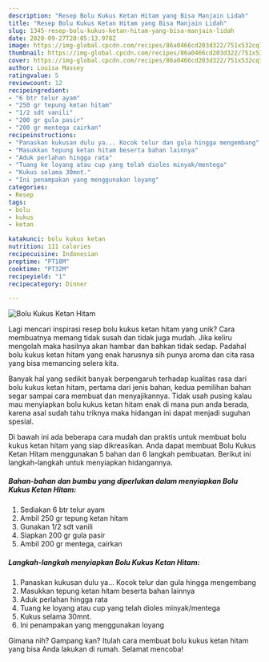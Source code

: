 ```yaml
---
description: "Resep Bolu Kukus Ketan Hitam yang Bisa Manjain Lidah"
title: "Resep Bolu Kukus Ketan Hitam yang Bisa Manjain Lidah"
slug: 1345-resep-bolu-kukus-ketan-hitam-yang-bisa-manjain-lidah
date: 2020-09-27T20:05:13.978Z
image: https://img-global.cpcdn.com/recipes/86a0466cd203d322/751x532cq70/bolu-kukus-ketan-hitam-foto-resep-utama.jpg
thumbnail: https://img-global.cpcdn.com/recipes/86a0466cd203d322/751x532cq70/bolu-kukus-ketan-hitam-foto-resep-utama.jpg
cover: https://img-global.cpcdn.com/recipes/86a0466cd203d322/751x532cq70/bolu-kukus-ketan-hitam-foto-resep-utama.jpg
author: Louisa Massey
ratingvalue: 5
reviewcount: 12
recipeingredient:
- "6 btr telur ayam"
- "250 gr tepung ketan hitam"
- "1/2 sdt vanili"
- "200 gr gula pasir"
- "200 gr mentega cairkan"
recipeinstructions:
- "Panaskan kukusan dulu ya... Kocok telur dan gula hingga mengembang"
- "Masukkan tepung ketan hitam beserta bahan lainnya"
- "Aduk perlahan hingga rata"
- "Tuang ke loyang atau cup yang telah dioles minyak/mentega"
- "Kukus selama 30mnt."
- "Ini penampakan yang menggunakan loyang"
categories:
- Resep
tags:
- bolu
- kukus
- ketan

katakunci: bolu kukus ketan 
nutrition: 111 calories
recipecuisine: Indonesian
preptime: "PT18M"
cooktime: "PT32M"
recipeyield: "1"
recipecategory: Dinner

---
```



![Bolu Kukus Ketan Hitam](https://img-global.cpcdn.com/recipes/86a0466cd203d322/751x532cq70/bolu-kukus-ketan-hitam-foto-resep-utama.jpg)

Lagi mencari inspirasi resep bolu kukus ketan hitam yang unik? Cara membuatnya memang tidak susah dan tidak juga mudah. Jika keliru mengolah maka hasilnya akan hambar dan bahkan tidak sedap. Padahal bolu kukus ketan hitam yang enak harusnya sih punya aroma dan cita rasa yang bisa memancing selera kita.



Banyak hal yang sedikit banyak berpengaruh terhadap kualitas rasa dari bolu kukus ketan hitam, pertama dari jenis bahan, kedua pemilihan bahan segar sampai cara membuat dan menyajikannya. Tidak usah pusing kalau mau menyiapkan bolu kukus ketan hitam enak di mana pun anda berada, karena asal sudah tahu triknya maka hidangan ini dapat menjadi suguhan spesial.


Di bawah ini ada beberapa cara mudah dan praktis untuk membuat bolu kukus ketan hitam yang siap dikreasikan. Anda dapat membuat Bolu Kukus Ketan Hitam menggunakan 5 bahan dan 6 langkah pembuatan. Berikut ini langkah-langkah untuk menyiapkan hidangannya.

<!--inarticleads1-->

##### Bahan-bahan dan bumbu yang diperlukan dalam menyiapkan Bolu Kukus Ketan Hitam:

1. Sediakan 6 btr telur ayam
1. Ambil 250 gr tepung ketan hitam
1. Gunakan 1/2 sdt vanili
1. Siapkan 200 gr gula pasir
1. Ambil 200 gr mentega, cairkan




<!--inarticleads2-->

##### Langkah-langkah menyiapkan Bolu Kukus Ketan Hitam:

1. Panaskan kukusan dulu ya... Kocok telur dan gula hingga mengembang
1. Masukkan tepung ketan hitam beserta bahan lainnya
1. Aduk perlahan hingga rata
1. Tuang ke loyang atau cup yang telah dioles minyak/mentega
1. Kukus selama 30mnt.
1. Ini penampakan yang menggunakan loyang




Gimana nih? Gampang kan? Itulah cara membuat bolu kukus ketan hitam yang bisa Anda lakukan di rumah. Selamat mencoba!
